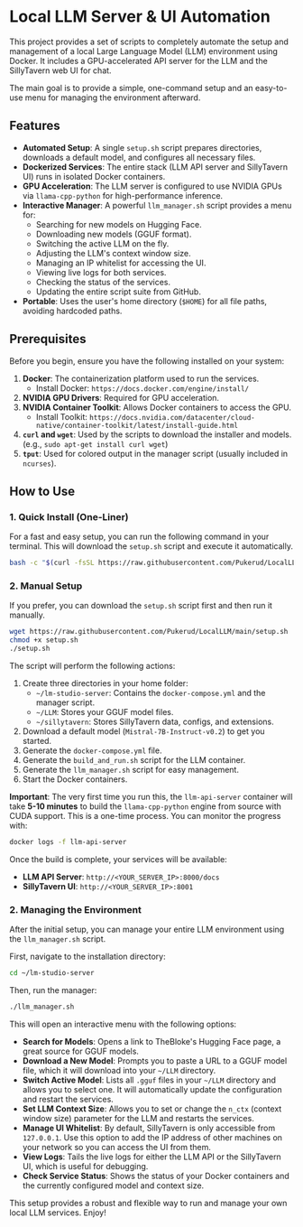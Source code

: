 # Local LLM Server & UI Automation

This project provides a set of scripts to completely automate the setup and management of a local Large Language Model (LLM) environment using Docker. It includes a GPU-accelerated API server for the LLM and the SillyTavern web UI for chat.

The main goal is to provide a simple, one-command setup and an easy-to-use menu for managing the environment afterward.

## Features

- **Automated Setup**: A single `setup.sh` script prepares directories, downloads a default model, and configures all necessary files.
- **Dockerized Services**: The entire stack (LLM API server and SillyTavern UI) runs in isolated Docker containers.
- **GPU Acceleration**: The LLM server is configured to use NVIDIA GPUs via `llama-cpp-python` for high-performance inference.
- **Interactive Manager**: A powerful `llm_manager.sh` script provides a menu for:
    - Searching for new models on Hugging Face.
    - Downloading new models (GGUF format).
    - Switching the active LLM on the fly.
    - Adjusting the LLM's context window size.
    - Managing an IP whitelist for accessing the UI.
    - Viewing live logs for both services.
    - Checking the status of the services.
    - Updating the entire script suite from GitHub.
- **Portable**: Uses the user's home directory (`$HOME`) for all file paths, avoiding hardcoded paths.

## Prerequisites

Before you begin, ensure you have the following installed on your system:

1.  **Docker**: The containerization platform used to run the services.
    - Install Docker: `https://docs.docker.com/engine/install/`
2.  **NVIDIA GPU Drivers**: Required for GPU acceleration.
3.  **NVIDIA Container Toolkit**: Allows Docker containers to access the GPU.
    - Install Toolkit: `https://docs.nvidia.com/datacenter/cloud-native/container-toolkit/latest/install-guide.html`
4.  **`curl` and `wget`**: Used by the scripts to download the installer and models. (e.g., `sudo apt-get install curl wget`)
5.  **`tput`**: Used for colored output in the manager script (usually included in `ncurses`).

## How to Use

### 1. Quick Install (One-Liner)

For a fast and easy setup, you can run the following command in your terminal. This will download the `setup.sh` script and execute it automatically.

```bash
bash -c "$(curl -fsSL https://raw.githubusercontent.com/Pukerud/LocalLLM/main/setup.sh)"
```

### 2. Manual Setup

If you prefer, you can download the `setup.sh` script first and then run it manually.
```bash
wget https://raw.githubusercontent.com/Pukerud/LocalLLM/main/setup.sh
chmod +x setup.sh
./setup.sh
```

The script will perform the following actions:
1.  Create three directories in your home folder:
    - `~/lm-studio-server`: Contains the `docker-compose.yml` and the manager script.
    - `~/LLM`: Stores your GGUF model files.
    - `~/sillytavern`: Stores SillyTavern data, configs, and extensions.
2.  Download a default model (`Mistral-7B-Instruct-v0.2`) to get you started.
3.  Generate the `docker-compose.yml` file.
4.  Generate the `build_and_run.sh` script for the LLM container.
5.  Generate the `llm_manager.sh` script for easy management.
6.  Start the Docker containers.

**Important**: The very first time you run this, the `llm-api-server` container will take **5-10 minutes** to build the `llama-cpp-python` engine from source with CUDA support. This is a one-time process. You can monitor the progress with:

```bash
docker logs -f llm-api-server
```

Once the build is complete, your services will be available:
- **LLM API Server**: `http://<YOUR_SERVER_IP>:8000/docs`
- **SillyTavern UI**: `http://<YOUR_SERVER_IP>:8001`

### 2. Managing the Environment

After the initial setup, you can manage your entire LLM environment using the `llm_manager.sh` script.

First, navigate to the installation directory:
```bash
cd ~/lm-studio-server
```

Then, run the manager:
```bash
./llm_manager.sh
```

This will open an interactive menu with the following options:

- **Search for Models**: Opens a link to TheBloke's Hugging Face page, a great source for GGUF models.
- **Download a New Model**: Prompts you to paste a URL to a GGUF model file, which it will download into your `~/LLM` directory.
- **Switch Active Model**: Lists all `.gguf` files in your `~/LLM` directory and allows you to select one. It will automatically update the configuration and restart the services.
- **Set LLM Context Size**: Allows you to set or change the `n_ctx` (context window size) parameter for the LLM and restarts the services.
- **Manage UI Whitelist**: By default, SillyTavern is only accessible from `127.0.0.1`. Use this option to add the IP address of other machines on your network so you can access the UI from them.
- **View Logs**: Tails the live logs for either the LLM API or the SillyTavern UI, which is useful for debugging.
- **Check Service Status**: Shows the status of your Docker containers and the currently configured model and context size.

This setup provides a robust and flexible way to run and manage your own local LLM services. Enjoy!